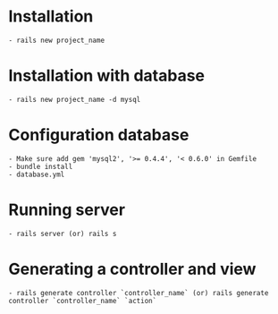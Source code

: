 # Installation
    - rails new project_name 

# Installation with database
    - rails new project_name -d mysql

# Configuration database
    - Make sure add gem 'mysql2', '>= 0.4.4', '< 0.6.0' in Gemfile
    - bundle install
    - database.yml

# Running server
    - rails server (or) rails s

# Generating a controller and view
    - rails generate controller `controller_name` (or) rails generate controller `controller_name` `action`

